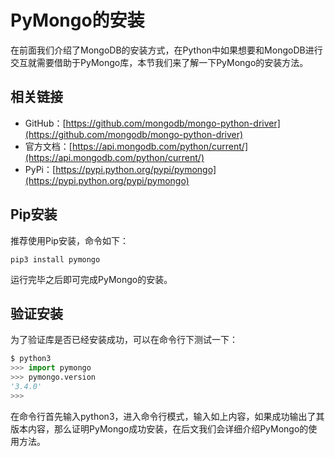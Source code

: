 # PyMongo的安装

在前面我们介绍了MongoDB的安装方式，在Python中如果想要和MongoDB进行交互就需要借助于PyMongo库，本节我们来了解一下PyMongo的安装方法。

## 相关链接

* GitHub：[https://github.com/mongodb/mongo-python-driver](https://github.com/mongodb/mongo-python-driver)
* 官方文档：[https://api.mongodb.com/python/current/](https://api.mongodb.com/python/current/)
* PyPi：[https://pypi.python.org/pypi/pymongo](https://pypi.python.org/pypi/pymongo)

## Pip安装

推荐使用Pip安装，命令如下：

```
pip3 install pymongo
```

运行完毕之后即可完成PyMongo的安装。

## 验证安装


为了验证库是否已经安装成功，可以在命令行下测试一下：

```python
$ python3
>>> import pymongo
>>> pymongo.version
'3.4.0'
>>> 
```

在命令行首先输入python3，进入命令行模式，输入如上内容，如果成功输出了其版本内容，那么证明PyMongo成功安装，在后文我们会详细介绍PyMongo的使用方法。
